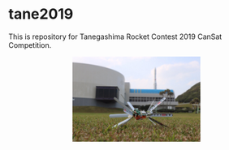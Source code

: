 # tane2019
This is repository for Tanegashima Rocket Contest 2019 CanSat Competition.

<div align="center">
<img src="https://raw.githubusercontent.com/ymt117/tane2019/master/image/capsule_sat.JPG" alt="img" width="50%">
</div>

